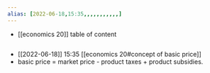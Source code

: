 ```yaml
---
alias: [2022-06-18,15:35,,,,,,,,,,,]
---
```

- [[economics 20]]
table of content
```toc
```

- [[2022-06-18]] 15:35 [[economics 20#concept of basic price]]
- basic price = market price - product taxes + product subsidies.